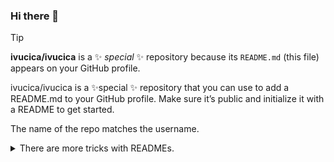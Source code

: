 ### Hi there 👋

> [!TIP]
> **ivucica/ivucica** is a ✨ _special_ ✨ repository because its `README.md` (this file) appears on your GitHub profile.

ivucica/ivucica is a ✨special ✨ repository that you can use to add a README.md to your GitHub profile. Make sure it’s public and initialize it with a README to get started.

The name of the repo matches the username.

<details>
<summary>
  There are more tricks with READMEs.
</summary>

* For organizations, the profile-wide readme goes into [a repo named `.github`](https://docs.github.com/en/organizations/collaborating-with-groups-in-organizations/customizing-your-organizations-profile).
* [Alerts syntax](https://docs.github.com/en/get-started/writing-on-github/getting-started-with-writing-and-formatting-on-github/basic-writing-and-formatting-syntax#alerts)
* [README information](https://docs.github.com/en/repositories/managing-your-repositorys-settings-and-features/customizing-your-repository/about-readmes)

</details>
